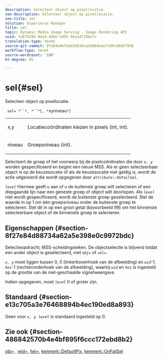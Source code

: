 ```yaml
---
description: Selecteer object op pixellocatie.
seo-description: Selecteer object op pixellocatie.
seo-title: sel
solution: Experience Manager
title: sel
topic: Dynamic Media Image Serving - Image Rendering API
uuid: 2a679284-9da4-44b6-b495-8e1a47296e7c
translation-type: tm+mt
source-git-commit: 97a84e8e7edd3d834ca42069eae7c09c00d57938
workflow-type: tm+mt
source-wordcount: '188'
ht-degree: 0%

---
```



# sel{#sel}

Selecteer object op pixellocatie.

` sel= *``*, *``*[, *`xyniveau`*]`

<table id="simpletable_247FF35D791C43D3AB433B8CF49F8C91"> 
 <tr class="strow"> 
  <td class="stentry"> <p> <span class="varname"> x,y  </span> </p> </td> 
  <td class="stentry"> <p>Locatiecoördinaten kiezen in pixels (int, int). </p> </td> 
 </tr> 
 <tr class="strow"> 
  <td class="stentry"> <p> <span class="varname"> niveau  </span> </p> </td> 
  <td class="stentry"> <p>Groepsniveau (int). </p> </td> 
 </tr> 
</table>

Selecteert de groep of het voorwerp bij de pixelcoördinaten die door *`x, y`* worden gespecificeerd en begint een nieuw MSS. Als er geen selecteerbaar object is op de keuzesocatie of als de keuzesocatie niet geldig is, wordt de actie uitgevoerd die wordt opgegeven door `attribute::OnFailSel`.

*`level`* Hiermee geeft u aan of u de buitenste groep wilt selecteren of een diepgaande lijn naar een geneste groep of object wilt doorlopen. Als *`level`* niet wordt gespecificeerd, wordt de buitenste groep geselecteerd. Stel de waarde in op 1 om één groepsniveau onder de buitenste groep te selecteren. Stel dit in op een groot getal (bijvoorbeeld 99) om het binnenste selecteerbare object of de binnenste groep te selecteren.

## Eigenschappen {#section-8f27e84d88734a62a5e398e0c9972bdc}

Selectieopdracht; MSS-scheidingsteken. De objectselectie is blijvend totdat een ander object is geselecteerd, met `obj=` of `sel=`.

*`x, y`* moet liggen tussen 0, 0 (linkerbovenhoek van de afbeelding) en  *`wid`*-1,  *`hei`*-1 (rechteronderhoek van de afbeelding), waarbij  *`wid`* en  *`hei`* is ingesteld op de grootte van de niet-geschaalde vignetweergave.

Indien opgegeven, moet *`level`* 0 of groter zijn.

## Standaard {#section-e13c705a3e76468894b4ec190ed8a893}

Geen voor *`x, y`*. *`level`* is standaard ingesteld op 0.

## Zie ook {#section-486842570b4e4bf895f6ccc172ebd8b2}

[obj=](../../../../../ir-api/http-protocol/image-rendering-api-ref/c-ir-http-protocol-ref/c-ir-http-protocol-command-reference/r-ir-obj.md#reference-31e7dac7931b4e0eb3c7589f120a1e6a) ,  [wid=](../../../../../ir-api/http-protocol/image-rendering-api-ref/c-ir-http-protocol-ref/c-ir-http-protocol-command-reference/r-ir-wid.md#reference-b7e691b0624941168c94b2749ae233ec),  [hei=](../../../../../ir-api/http-protocol/image-rendering-api-ref/c-ir-http-protocol-ref/c-ir-http-protocol-command-reference/r-ir-hei.md#reference-1c08f60365a94417a39867c09cac5478),  [kenmerk::DefaultPix](../../../../../ir-api/material-cat/image-rendering-api-ref/c-ir-material-catalog/c-ir-attributes-reference/r-ir-defaultpix.md#reference-102c98f9b5d24d2aaaeb756653fb0e6f),  [kenmerk::OnFailSel](../../../../../ir-api/material-cat/image-rendering-api-ref/c-ir-material-catalog/c-ir-attributes-reference/r-ir-onfailsel.md#reference-f95e4a4a3c02412b87a2b0acca8a5513)
